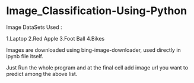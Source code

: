 # Image_Classification-Using-Python

Image DataSets Used : 

1.Laptop
2.Red Apple
3.Foot Ball
4.Bikes

Images are downloaded using bing-image-downloader, used directly in ipynb file itself.

Just Run the whole program and at the final cell 
add image url you want to predict among the above list.
